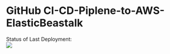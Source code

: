 # GitHub CI-CD-Piplene-to-AWS-ElasticBeastalk


Status of Last Deployment:<br>
<img src="https://https://github.com/Stube123/git_repo_basics_192.168.2.6/workflows/CI-CD-Piplene-to-AWS-ElasticBeastalk/badge.svg?branch=master"><br>

